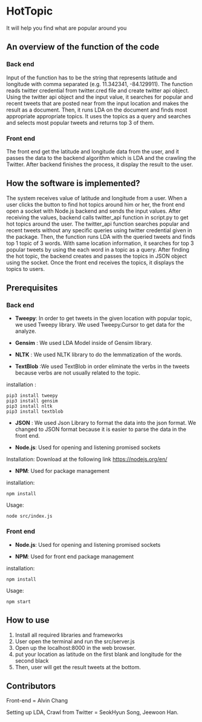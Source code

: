 # HotTopic

It will help you find what are popular around you


## An overview of the function of the code

### Back end

Input of the function has to be the string that represents latitude and longitude with comma separated (e.g. 11.342341, -84.129911). The function reads twitter credential from twitter.cred file and create twitter api object. Using the twitter api object and the input value, it searches for popular and recent tweets that are posted near from the input location and makes the result as a document. Then, it runs LDA on the document and finds most appropriate appropriate topics. It uses the topics as a query and searches and selects most popular tweets and returns top 3 of them. 

### Front end

The front end get the latitude and longitude data from the user, and it passes the data to the backend algorithm which is LDA and the crawling the Twitter. After backend finishes the process, it display the result to the user. 


## How the software is implemented?
The system receives value of latitude and longitude from a user. When a user clicks the button to find hot topics around him or her, the front end open a socket with Node.js backend and sends the input values. After receiving the values, backend calls twitter_api function in script.py to get hot topics around the user. The twitter_api function searches popular and recent tweets without any specific queries using twitter credential given in the package. Then, the function runs LDA with the queried tweets and finds top 1 topic of 3 words. With same location information, it searches for top 3 popular tweets by using the each word in a topic as a query. After finding the hot topic, the backend creates and passes the topics in JSON object using the socket. Once the front end receives the topics, it displays the topics to users. 


## Prerequisites

### Back end

* **Tweepy**: In order to get tweets in the given location with popular topic, we used Tweepy library. We used Tweepy.Cursor to get data for the analyze. 

* **Gensim** : We used LDA Model inside of Gensim library. 

* **NLTK** : We used NLTK library to do the lemmatization of the words. 

* **TextBlob** :We used TextBlob in order eliminate the verbs in the tweets because verbs are not usually related to the topic. 

installation : 
```
pip3 install tweepy
pip3 install gensim
pip3 install nltk
pip3 install textblob
```

* **JSON** : We used Json Library to format the data into the json format. We changed to JSON format because it is easier to parse the data in the front end. 

* **Node.js**: Used for opening and listening promised sockets

Installation: Download at the following link https://nodejs.org/en/

* **NPM**: Used for package management

installation: 
```
npm install
```

Usage:
```
node src/index.js
```

### Front end

* **Node.js**: Used for opening and listening promised sockets

* **NPM**: Used for front end package management

installation: 
```
npm install
```
Usage: 
```
npm start
```


## How to use
1. Install all required libraries and frameworks
2. User open the terminal and run the src/server.js 
3. Open up the localhost:8000 in the web browser. 
4. put your location as latitude on the first blank and longitude for the second black
5. Then, user will get the result tweets at the bottom. 


## Contributors
Front-end = Alvin Chang 

Setting up LDA, Crawl from Twitter = SeokHyun Song, Jeewoon Han. 
